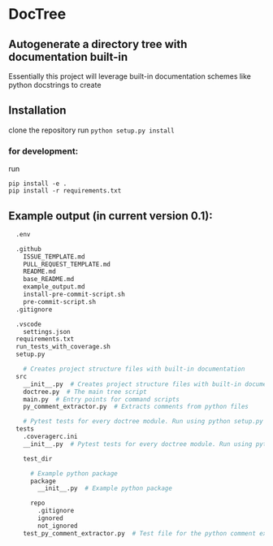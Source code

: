 # DocTree
## Autogenerate a directory tree with documentation built-in

Essentially this project will leverage built-in documentation schemes like python docstrings to create 

## Installation
clone the repository
run ``python setup.py install``
### for development:
run 
```
pip install -e .
pip install -r requirements.txt
```

## Example output (in current version 0.1):

```sh
  .env

  .github
    ISSUE_TEMPLATE.md
    PULL_REQUEST_TEMPLATE.md
    README.md
    base_README.md
    example_output.md
    install-pre-commit-script.sh
    pre-commit-script.sh
  .gitignore

  .vscode
    settings.json
  requirements.txt
  run_tests_with_coverage.sh
  setup.py

    # Creates project structure files with built-in documentation
  src
    __init__.py  # Creates project structure files with built-in documentation
    doctree.py  # The main tree script
    main.py  # Entry points for command scripts
    py_comment_extractor.py  # Extracts comments from python files

    # Pytest tests for every doctree module. Run using python setup.py install
  tests
    .coveragerc.ini
    __init__.py  # Pytest tests for every doctree module. Run using python setup.py install

    test_dir

      # Example python package
      package
        __init__.py  # Example python package

      repo
        .gitignore
        ignored
        not_ignored
    test_py_comment_extractor.py  # Test file for the python comment extractor
```